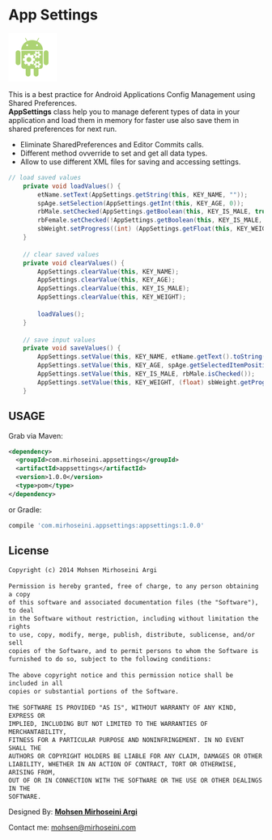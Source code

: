 App Settings
============

![Logo](/app/src/main/res/mipmap-xhdpi/ic_launcher.png)

This is a best practice for Android Applications Config Management using Shared Preferences.<br />
<b>AppSettings</b> class help you to manage deferent types of data in your application and load them in memory for faster use also save them in shared preferences for next run.
  * Eliminate SharedPreferences and Editor Commits calls.
  * Different method ovverride to set and get all data types.
  * Allow to use different XML files for saving and accessing settings.
```java
// load saved values
    private void loadValues() {
        etName.setText(AppSettings.getString(this, KEY_NAME, ""));
        spAge.setSelection(AppSettings.getInt(this, KEY_AGE, 0));
        rbMale.setChecked(AppSettings.getBoolean(this, KEY_IS_MALE, true));
        rbFemale.setChecked(!AppSettings.getBoolean(this, KEY_IS_MALE, true));
        sbWeight.setProgress((int) (AppSettings.getFloat(this, KEY_WEIGHT, 0f) * WEIGHT_FACTOR));
    }

    // clear saved values
    private void clearValues() {
        AppSettings.clearValue(this, KEY_NAME);
        AppSettings.clearValue(this, KEY_AGE);
        AppSettings.clearValue(this, KEY_IS_MALE);
        AppSettings.clearValue(this, KEY_WEIGHT);

        loadValues();
    }

    // save input values
    private void saveValues() {
        AppSettings.setValue(this, KEY_NAME, etName.getText().toString().trim());
        AppSettings.setValue(this, KEY_AGE, spAge.getSelectedItemPosition());
        AppSettings.setValue(this, KEY_IS_MALE, rbMale.isChecked());
        AppSettings.setValue(this, KEY_WEIGHT, (float) sbWeight.getProgress() / WEIGHT_FACTOR);
    }
```

USAGE
--------

Grab via Maven:
```xml
<dependency>
  <groupId>com.mirhoseini.appsettings</groupId>
  <artifactId>appsettings</artifactId>
  <version>1.0.0</version>
  <type>pom</type>
</dependency>
```
or Gradle:
```groovy
compile 'com.mirhoseini.appsettings:appsettings:1.0.0'
```


License
-------

    Copyright (c) 2014 Mohsen Mirhoseini Argi
    
    Permission is hereby granted, free of charge, to any person obtaining a copy
    of this software and associated documentation files (the "Software"), to deal
    in the Software without restriction, including without limitation the rights
    to use, copy, modify, merge, publish, distribute, sublicense, and/or sell
    copies of the Software, and to permit persons to whom the Software is
    furnished to do so, subject to the following conditions:
    
    The above copyright notice and this permission notice shall be included in all
    copies or substantial portions of the Software.
    
    THE SOFTWARE IS PROVIDED "AS IS", WITHOUT WARRANTY OF ANY KIND, EXPRESS OR
    IMPLIED, INCLUDING BUT NOT LIMITED TO THE WARRANTIES OF MERCHANTABILITY,
    FITNESS FOR A PARTICULAR PURPOSE AND NONINFRINGEMENT. IN NO EVENT SHALL THE
    AUTHORS OR COPYRIGHT HOLDERS BE LIABLE FOR ANY CLAIM, DAMAGES OR OTHER
    LIABILITY, WHETHER IN AN ACTION OF CONTRACT, TORT OR OTHERWISE, ARISING FROM,
    OUT OF OR IN CONNECTION WITH THE SOFTWARE OR THE USE OR OTHER DEALINGS IN THE
    SOFTWARE.
    
Designed By: [<b>Mohsen Mirhoseini Argi</b>][1]<br />

Contact me: mohsen@mirhoseini.com

[1]: http://www.mirhoseini.com
